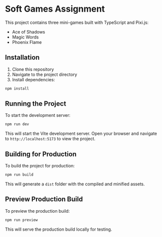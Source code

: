 # Soft Games Assignment

This project contains three mini-games built with TypeScript and Pixi.js:
- Ace of Shadows
- Magic Words
- Phoenix Flame

## Installation

1. Clone this repository
2. Navigate to the project directory
3. Install dependencies:

```bash
npm install
```

## Running the Project

To start the development server:

```bash
npm run dev
```

This will start the Vite development server. Open your browser and navigate to `http://localhost:5173` to view the project.

## Building for Production

To build the project for production:

```bash
npm run build
```

This will generate a `dist` folder with the compiled and minified assets.

## Preview Production Build

To preview the production build:

```bash
npm run preview
```

This will serve the production build locally for testing.
